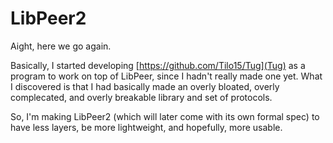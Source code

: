 # LibPeer2

Aight, here we go again.

Basically, I started developing [https://github.com/Tilo15/Tug](Tug) as a program to work on top of LibPeer, since I hadn't really made one yet. What I discovered is that I had basically made an overly bloated, overly complecated, and overly breakable library and set of protocols.

So, I'm making LibPeer2 (which will later come with its own formal spec) to have less layers, be more lightweight, and hopefully, more usable.